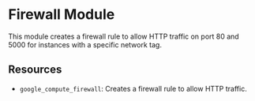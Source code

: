 # Firewall Module

This module creates a firewall rule to allow HTTP traffic on port 80 and 5000 for instances with a specific network tag.

## Resources

- `google_compute_firewall`: Creates a firewall rule to allow HTTP traffic.
